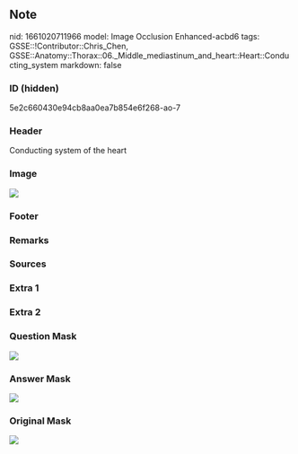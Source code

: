 ## Note
nid: 1661020711966
model: Image Occlusion Enhanced-acbd6
tags: GSSE::!Contributor::Chris_Chen, GSSE::Anatomy::Thorax::06._Middle_mediastinum_and_heart::Heart::Conducting_system
markdown: false

### ID (hidden)
5e2c660430e94cb8aa0ea7b854e6f268-ao-7

### Header
Conducting system of the heart

### Image
<img src="tmpjqvh0fon.png">

### Footer


### Remarks


### Sources


### Extra 1


### Extra 2


### Question Mask
<img src="5e2c660430e94cb8aa0ea7b854e6f268-ao-7-Q.svg">

### Answer Mask
<img src="5e2c660430e94cb8aa0ea7b854e6f268-ao-7-A.svg">

### Original Mask
<img src="5e2c660430e94cb8aa0ea7b854e6f268-ao-O.svg">
